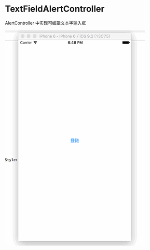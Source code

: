 # TextFieldAlertController
AlertController 中实现可编辑文本字输入框

![image](https://github.com/hongchenxi/TextFieldAlertController/raw/master/TextFieldAlertController/TextFieldAlertController.gif)
